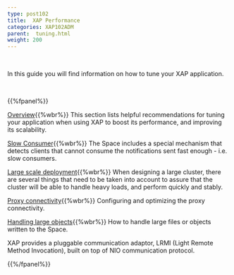 ```yaml
---
type: post102
title:  XAP Performance
categories: XAP102ADM
parent:  tuning.html
weight: 200
---
```




<br>

In this guide you will find information on how to tune your XAP application.

<br>

{{%fpanel%}}

[Overview](./tuning-gigaspaces-performance.html){{%wbr%}}
This section lists helpful recommendations for tuning your application when using XAP to boost its performance, and improving its scalability.

[Slow Consumer](./slow-consumer.html){{%wbr%}}
The Space includes a special mechanism that detects clients that cannot consume the notifications sent fast enough - i.e. slow consumers.

[Large scale deployment](./tuning-large-scale-deployment.html){{%wbr%}}
When designing a large cluster, there are several things that need to be taken into account to assure that the cluster will be able to handle heavy loads, and perform quickly and stably.

[Proxy connectivity](./tuning-proxy-connectivity.html){{%wbr%}}
Configuring and optimizing the proxy connectivity.

[Handling large objects](./tuning-handling-large-objects.html){{%wbr%}}
How to handle large files or objects written to the Space.

XAP provides a pluggable communication adaptor, LRMI (Light Remote Method Invocation), built on top of NIO communication protocol.

{{%/fpanel%}}




